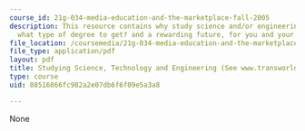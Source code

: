 ```yaml
---
course_id: 21g-034-media-education-and-the-marketplace-fall-2005
description: This resource contains why study science and/or engineering? how to qualify,
  what type of degree to get? and a rewarding future, for you and your country!
file_location: /coursemedia/21g-034-media-education-and-the-marketplace-fall-2005/08516866fc982a2e07db6f6f09e5a3a8_MIT21G_034F05_studysciengi.pdf
file_type: application/pdf
layout: pdf
title: Studying Science, Technology and Engineering (See www.transworldeducation.com/engineering.htm)
type: course
uid: 08516866fc982a2e07db6f6f09e5a3a8

---
```

None